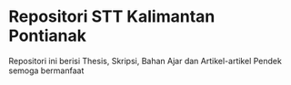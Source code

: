 # Repositori STT Kalimantan Pontianak
Repositori ini berisi Thesis, Skripsi, Bahan Ajar dan Artikel-artikel Pendek semoga bermanfaat  
